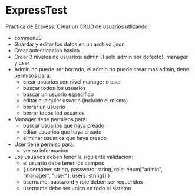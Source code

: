 # ExpressTest

Practica de Express: Crear un CRUD de usuarios utlizando:
- commonJS
- Guardar y editar los datos en un archivo .json
- Crear autenticacion basica
- Crear 3 niveles de usuarios: admin (1 solo admin por defecto), manager y user
- Admin no puede ser borrado, el admin no puede crear mas admin, tiene permisos para:
  - crear usuarios con nivel manager o user
  - buscar todos los usuarios
  - buscar un usuario especifico
  - editar cualquier usuario (incluido el mismo)
  - borrar un usuario
  - borrar todos lod usuarios
- Manager tiene permisos para:
  - buscar usuarios que haya creado
  - editar usuarios que haya creado
  - eliminar usuarios que haya creado
- User tiene permiso para: 
  - ver su informacion
- Los usuarios deben tener la siguiente validacion:
  - el usuario debe tener los campos
  - { username: string, password: string, role: enum["admin", "manager", "user"], users: string[] }
  - username, password y role deben ser requeridos
  - username debe ser unico en todo el sistema
